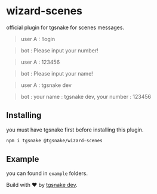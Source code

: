 # wizard-scenes
official plugin for tgsnake for scenes messages.

> user A : !login 

> bot : Please input your number! 

> user A : 123456 

> bot : Please input your name! 

> user A : tgsnake dev

> bot : your name : tgsnake dev, your number : 123456

## Installing 
you must have tgsnake first before installing this plugin. 
```bash 
npm i tgsnake @tgsnake/wizard-scenes
```
## Example 
you can found in `example` folders.

Build with ♥️ by [tgsnake dev](https://t.me/+Fdu8unNApTg3ZGU1).
